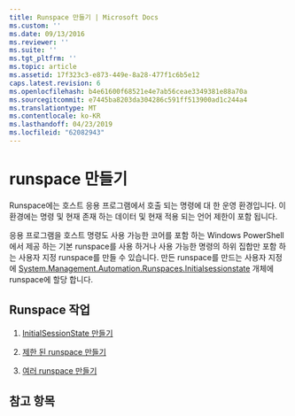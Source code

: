 ```yaml
---
title: Runspace 만들기 | Microsoft Docs
ms.custom: ''
ms.date: 09/13/2016
ms.reviewer: ''
ms.suite: ''
ms.tgt_pltfrm: ''
ms.topic: article
ms.assetid: 17f323c3-e873-449e-8a28-477f1c6b5e12
caps.latest.revision: 6
ms.openlocfilehash: b4e61600f68521e4e7ab56ceae3349381e88a70a
ms.sourcegitcommit: e7445ba8203da304286c591ff513900ad1c244a4
ms.translationtype: MT
ms.contentlocale: ko-KR
ms.lasthandoff: 04/23/2019
ms.locfileid: "62082943"
---
```

# <a name="creating-runspaces"></a>runspace 만들기

Runspace에는 호스트 응용 프로그램에서 호출 되는 명령에 대 한 운영 환경입니다. 이 환경에는 명령 및 현재 존재 하는 데이터 및 현재 적용 되는 언어 제한이 포함 됩니다.

 응용 프로그램을 호스트 명령도 사용 가능한 코어를 포함 하는 Windows PowerShell에서 제공 하는 기본 runspace를 사용 하거나 사용 가능한 명령의 하위 집합만 포함 하는 사용자 지정 runspace를 만들 수 있습니다. 만든 runspace를 만드는 사용자 지정에 [System.Management.Automation.Runspaces.Initialsessionstate](/dotnet/api/System.Management.Automation.Runspaces.InitialSessionState) 개체에 runspace에 할당 합니다.

## <a name="runspace-tasks"></a>Runspace 작업

1. [InitialSessionState 만들기](./creating-an-initialsessionstate.md)

2. [제한 된 runspace 만들기](./creating-a-constrained-runspace.md)

3. [여러 runspace 만들기](./creating-multiple-runspaces.md)

## <a name="see-also"></a>참고 항목
